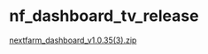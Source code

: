 # nf_dashboard_tv_release



[nextfarm_dashboard_v1.0.35(3).zip](https://github.com/user-attachments/files/16566471/nextfarm_dashboard_v1.0.35.3.zip)
